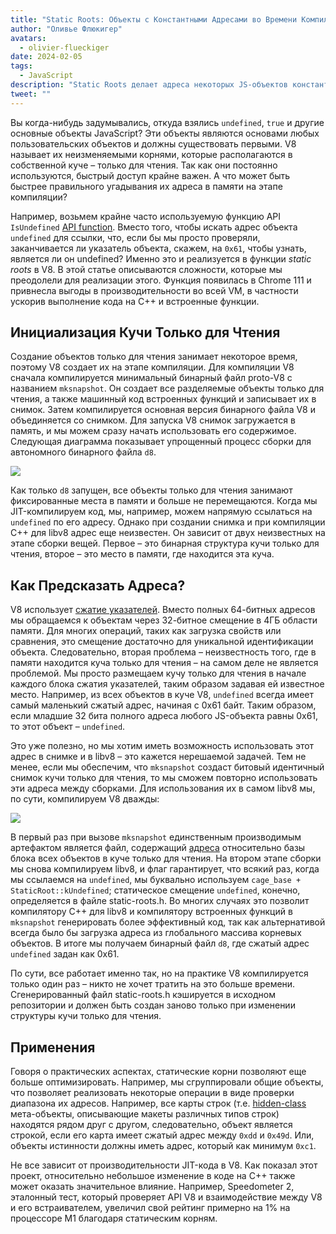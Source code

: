 ```yaml
---
title: "Static Roots: Объекты с Константными Адресами во Времени Компиляции"
author: "Оливье Флюкигер"
avatars:
  - olivier-flueckiger
date: 2024-02-05
tags:
  - JavaScript
description: "Static Roots делает адреса некоторых JS-объектов константами во времени компиляции."
tweet: ""
---
```


Вы когда-нибудь задумывались, откуда взялись `undefined`, `true` и другие основные объекты JavaScript? Эти объекты являются основами любых пользовательских объектов и должны существовать первыми. V8 называет их неизменяемыми корнями, которые располагаются в собственной куче – только для чтения. Так как они постоянно используются, быстрый доступ крайне важен. А что может быть быстрее правильного угадывания их адреса в памяти на этапе компиляции?

<!--truncate-->
Например, возьмем крайне часто используемую функцию API `IsUndefined` [API function](https://source.chromium.org/chromium/chromium/src/+/main:v8/include/v8-value.h?q=symbol:%5Cbv8::Value::IsUndefined%5Cb%20case:yes). Вместо того, чтобы искать адрес объекта `undefined` для ссылки, что, если бы мы просто проверяли, заканчивается ли указатель объекта, скажем, на `0x61`, чтобы узнать, является ли он undefined? Именно это и реализуется в функции *static roots* в V8. В этой статье описываются сложности, которые мы преодолели для реализации этого. Функция появилась в Chrome 111 и привнесла выгоды в производительности во всей VM, в частности ускорив выполнение кода на C++ и встроенные функции.

## Инициализация Кучи Только для Чтения

Создание объектов только для чтения занимает некоторое время, поэтому V8 создает их на этапе компиляции. Для компиляции V8 сначала компилируется минимальный бинарный файл proto-V8 с названием `mksnapshot`. Он создает все разделяемые объекты только для чтения, а также машинный код встроенных функций и записывает их в снимок. Затем компилируется основная версия бинарного файла V8 и объединяется со снимком. Для запуска V8 снимок загружается в память, и мы можем сразу начать использовать его содержимое. Следующая диаграмма показывает упрощенный процесс сборки для автономного бинарного файла `d8`.

![](/_img/static-roots/static-roots1.svg)

Как только `d8` запущен, все объекты только для чтения занимают фиксированные места в памяти и больше не перемещаются. Когда мы JIT-компилируем код, мы, например, можем напрямую ссылаться на `undefined` по его адресу. Однако при создании снимка и при компиляции C++ для libv8 адрес еще неизвестен. Он зависит от двух неизвестных на этапе сборки вещей. Первое – это бинарная структура кучи только для чтения, второе – это место в памяти, где находится эта куча.

## Как Предсказать Адреса?

V8 использует [сжатие указателей](https://v8.dev/blog/pointer-compression). Вместо полных 64-битных адресов мы обращаемся к объектам через 32-битное смещение в 4ГБ области памяти. Для многих операций, таких как загрузка свойств или сравнения, это смещение достаточно для уникальной идентификации объекта. Следовательно, вторая проблема – неизвестность того, где в памяти находится куча только для чтения – на самом деле не является проблемой. Мы просто размещаем кучу только для чтения в начале каждого блока сжатия указателей, таким образом задавая ей известное место. Например, из всех объектов в куче V8, `undefined` всегда имеет самый маленький сжатый адрес, начиная с 0x61 байт. Таким образом, если младшие 32 бита полного адреса любого JS-объекта равны 0x61, то этот объект – `undefined`.

Это уже полезно, но мы хотим иметь возможность использовать этот адрес в снимке и в libv8 – это кажется нерешаемой задачей. Тем не менее, если мы обеспечим, что `mksnapshot` создаст битовый идентичный снимок кучи только для чтения, то мы сможем повторно использовать эти адреса между сборками. Для использования их в самом libv8 мы, по сути, компилируем V8 дважды:

![](/_img/static-roots/static-roots2.svg)

В первый раз при вызове `mksnapshot` единственным производимым артефактом является файл, содержащий [адреса](https://source.chromium.org/chromium/chromium/src/+/main:v8/src/roots/static-roots.h) относительно базы блока всех объектов в куче только для чтения. На втором этапе сборки мы снова компилируем libv8, и флаг гарантирует, что всякий раз, когда мы ссылаемся на `undefined`, мы буквально используем `cage_base + StaticRoot::kUndefined`; статическое смещение `undefined`, конечно, определяется в файле static-roots.h. Во многих случаях это позволит компилятору C++ для libv8 и компилятору встроенных функций в `mksnapshot` генерировать более эффективный код, так как альтернативой всегда было бы загрузка адреса из глобального массива корневых объектов. В итоге мы получаем бинарный файл `d8`, где сжатый адрес `undefined` задан как 0x61.

По сути, все работает именно так, но на практике V8 компилируется только один раз – никто не хочет тратить на это больше времени. Сгенерированный файл static-roots.h кэшируется в исходном репозитории и должен быть создан заново только при изменении структуры кучи только для чтения.

## Применения

Говоря о практических аспектах, статические корни позволяют еще больше оптимизировать. Например, мы сгруппировали общие объекты, что позволяет реализовать некоторые операции в виде проверки диапазона их адресов. Например, все карты строк (т.е. [hidden-class](https://v8.dev/docs/hidden-classes) мета-объекты, описывающие макеты различных типов строк) находятся рядом друг с другом, следовательно, объект является строкой, если его карта имеет сжатый адрес между `0xdd` и `0x49d`. Или, объекты истинности должны иметь адрес, который как минимум `0xc1`.

Не все зависит от производительности JIT-кода в V8. Как показал этот проект, относительно небольшое изменение в коде на C++ также может оказать значительное влияние. Например, Speedometer 2, эталонный тест, который проверяет API V8 и взаимодействие между V8 и его встраивателем, увеличил свой рейтинг примерно на 1% на процессоре M1 благодаря статическим корням.
